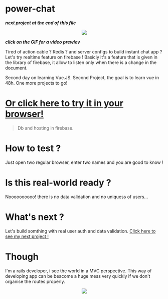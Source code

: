 # power-chat
***next project at the end of this file***
<p align="center">
<a href="https://res.cloudinary.com/duydvdaxd/video/upload/v1584299293/Vue-Sprint/powerChat_t7byig.mp4"><img src="https://res.cloudinary.com/duydvdaxd/image/upload/v1584299628/Vue-Sprint/powerChat_e38uio.gif"></a>
</p>

***click on the GIF for a video prewiev***

Tired of action cable ? Redis ? and server configs to build instant chat app ?
Let's try realtime feature on firebase !
Basicly it's a feature that is given in the library of firebase, it allow to listen only when there is a change in the document.

Second day on learning Vue.JS.
Second Project, the goal is to learn vue in 48h.
One more projects to go!

# <a class='text-center' href="https://power-chat-vue.firebaseapp.com">Or click here to try it in your browser!</a>

> Db and hosting in firebase.

# How to test ?

Just open two regular browser, enter two names and you are good to know !

# Is this real-world ready ?

Noooooooooo! there is no data validation and no uniquess of users...

# What's next ?

Let's build somthing with real user auth and data validation. 
<a class='text-center' href="https://github.com/letItCurl/what-is-my-stack">Click here to see my next project !</a>

# Though

I'm a rails developer, i see the world in a MVC perspective.
This way of developing app can be beacome a huge mess very quickly if we don't organise the routes properly. 


<p align="center">
<img src="https://g1f.fr/image/1529503588-fuck-this-raf-je-m-en-fous.gif">
</p>






